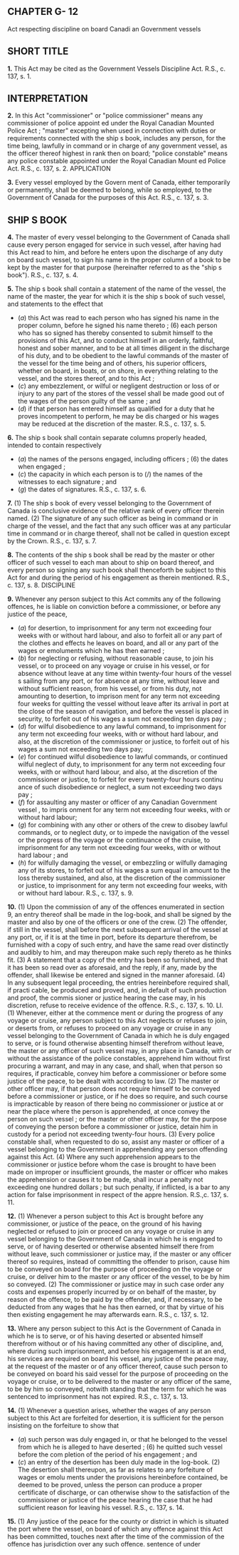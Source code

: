 
## CHAPTER G- 12
Act respecting discipline on board Canadi
an Government vessels

## SHORT TITLE

**1.** This Act may be cited as the Government
Vessels Discipline Act. R.S., c. 137, s. 1.

## INTERPRETATION

**2.** In this Act
"commissioner" or "police commissioner"
means any commissioner of police appoint
ed under the Royal Canadian Mounted
Police Act ;
"master" excepting when used in connection
with duties or requirements connected with
the ship s book, includes any person, for the
time being, lawfully in command or in
charge of any government vessel, as the
officer thereof highest in rank then on
board;
"police constable" means any police constable
appointed under the Royal Canadian Mount
ed Police Act. R.S., c. 137, s. 2.
APPLICATION

**3.** Every vessel employed by the Govern
ment of Canada, either temporarily or
permanently, shall be deemed to belong,
while so employed, to the Government of
Canada for the purposes of this Act. R.S., c.
137, s. 3.

## SHIP S BOOK

**4.** The master of every vessel belonging to
the Government of Canada shall cause every
person engaged for service in such vessel, after
having had this Act read to him, and before
he enters upon the discharge of any duty on
board such vessel, to sign his name in the
proper column of a book to be kept by the
master for that purpose (hereinafter referred
to as the "ship s book"). R.S., c. 137, s. 4.

**5.** The ship s book shall contain a statement
of the name of the vessel, the name of the
master, the year for which it is the ship s book
of such vessel, and statements to the effect
that
  * (_a_) this Act was read to each person who
has signed his name in the proper column,
before he signed his name thereto ;
(6) each person who has so signed has
thereby consented to submit himself to the
provisions of this Act, and to conduct
himself in an orderly, faithful, honest and
sober manner, and to be at all times diligent
in the discharge of his duty, and to be
obedient to the lawful commands of the
master of the vessel for the time being and
of others, his superior officers, whether on
board, in boats, or on shore, in everything
relating to the vessel, and the stores thereof,
and to this Act ;
  * (_c_) any embezzlement, or wilful or negligent
destruction or loss of or injury to any part
of the stores of the vessel shall be made
good out of the wages of the person guilty
of the same ; and
  * (_d_) if that person has entered himself as
qualified for a duty that he proves
incompetent to perform, he may be dis
charged or his wages may be reduced at the
discretion of the master. R.S., c. 137, s. 5.

**6.** The ship s book shall contain separate
columns properly headed, intended to contain
respectively
  * (_a_) the names of the persons engaged,
including officers ;
(6) the dates when engaged ;
  * (_c_) the capacity in which each person is to
(/) the names of the witnesses to each
signature ; and
  * (_g_) the dates of signatures. R.S., c. 137, s. 6.

**7.** (1) The ship s book of every vessel
belonging to the Government of Canada is
conclusive evidence of the relative rank of
every officer therein named.
(2) The signature of any such officer as
being in command or in charge of the vessel,
and the fact that any such officer was at any
particular time in command or in charge
thereof, shall not be called in question except
by the Crown. R.S., c. 137, s. 7.

**8.** The contents of the ship s book shall be
read by the master or other officer of such
vessel to each man about to ship on board
thereof, and every person so signing any such
book shall thenceforth be subject to this Act
for and during the period of his engagement
as therein mentioned. R.S., c. 137, s. 8.
DISCIPLINE

**9.** Whenever any person subject to this Act
commits any of the following offences, he is
liable on conviction before a commissioner, or
before any justice of the peace,
  * (_a_) for desertion, to imprisonment for any
term not exceeding four weeks with or
without hard labour, and also to forfeit all
or any part of the clothes and effects he
leaves on board, and all or any part of the
wages or emoluments which he has then
earned ;
  * (_b_) for neglecting or refusing, without
reasonable cause, to join his vessel, or to
proceed on any voyage or cruise in his
vessel, or for absence without leave at any
time within twenty-four hours of the vessel s
sailing from any port, or for absence at any
time, without leave and without sufficient
reason, from his vessel, or from his duty,
not amounting to desertion, to imprison
ment for any term not exceeding four weeks
for quitting the vessel without leave
after its arrival in port at the close of the
season of navigation, and before the vessel
is placed in security, to forfeit out of his
wages a sum not exceeding ten days pay ;
  * (_d_) for wilful disobedience to any lawful
command, to imprisonment for any term
not exceeding four weeks, with or without
hard labour, and also, at the discretion of
the commissioner or justice, to forfeit out
of his wages a sum not exceeding two days
pay;
  * (_e_) for continued wilful disobedience to
lawful commands, or continued wilful
neglect of duty, to imprisonment for any
term not exceeding four weeks, with or
without hard labour, and also, at the
discretion of the commissioner or justice, to
forfeit for every twenty-four hours continu
ance of such disobedience or neglect, a sum
not exceeding two days pay ;
  * (_f_) for assaulting any master or officer of
any Canadian Government vessel , to impris
onment for any term not exceeding four
weeks, with or without hard labour;
  * (_g_) for combining with any other or others
of the crew to disobey lawful commands, or
to neglect duty, or to impede the navigation
of the vessel or the progress of the voyage
or the continuance of the cruise, to
imprisonment for any term not exceeding
four weeks, with or without hard labour ;
and
  * (_h_) for wilfully damaging the vessel, or
embezzling or wilfully damaging any of its
stores, to forfeit out of his wages a sum
equal in amount to the loss thereby
sustained, and also, at the discretion of the
commissioner or justice, to imprisonment
for any term not exceeding four weeks, with
or without hard labour. R.S., c. 137, s. 9.

**10.** (1) Upon the commission of any of the
offences enumerated in section 9, an entry
thereof shall be made in the log-book, and
shall be signed by the master and also by one
of the officers or one of the crew.
(2) The offender, if still in the vessel, shall
before the next subsequent arrival of the
vessel at any port, or, if it is at the time in
port, before its departure therefrom, be
furnished with a copy of such entry, and have
the same read over distinctly and audibly to
him, and may thereupon make such reply
thereto as he thinks fit.
(3) A statement that a copy of the entry
has been so furnished, and that it has been so
read over as aforesaid, and the reply, if any,
made by the offender, shall likewise be
entered and signed in the manner aforesaid.
(4) In any subsequent legal proceeding, the
entries hereinbefore required shall, if practi
cable, be produced and proved, and, in default
of such production and proof, the commis
sioner or justice hearing the case may, in his
discretion, refuse to receive evidence of the
offence. R.S., c. 137, s. 10.
LI. (1) Whenever, either at the commence
ment or during the progress of any voyage or
cruise, any person subject to this Act neglects
or refuses to join, or deserts from, or refuses
to proceed on any voyage or cruise in any
vessel belonging to the Government of Canada
in which he is duly engaged to serve, or is
found otherwise absenting himself therefrom
without leave, the master or any officer of
such vessel may, in any place in Canada, with
or without the assistance of the police
constables, apprehend him without first
procuring a warrant, and may in any case,
and shall, when that person so requires, if
practicable, convey him before a commissioner
or before some justice of the peace, to be dealt
with according to law.
(2) The master or other officer may, if that
person does not require himself to be conveyed
before a commissioner or justice, or if he does
so require, and such course is impracticable
by reason of there being no commissioner or
justice at or near the place where the person
is apprehended, at once convey the person on
such vessel ; or the master or other
officer may, for the purpose of conveying the
person before a commissioner or justice, detain
him in custody for a period not exceeding
twenty-four hours.
(3) Every police constable shall, when
requested to do so, assist any master or officer
of a vessel belonging to the Government in
apprehending any person offending against
this Act.
(4) Where any such apprehension appears
to the commissioner or justice before whom
the case is brought to have been made on
improper or insufficient grounds, the master
or officer who makes the apprehension or
causes it to be made, shall incur a penalty
not exceeding one hundred dollars ; but such
penalty, if inflicted, is a bar to any action for
false imprisonment in respect of the appre
hension. R.S.,c. 137, s. 11.

**12.** (1) Whenever a person subject to this
Act is brought before any commissioner, or
justice of the peace, on the ground of his
having neglected or refused to join or proceed
on any voyage or cruise in any vessel
belonging to the Government of Canada in
which he is engaged to serve, or of having
deserted or otherwise absented himself there
from without leave, such commissioner or
justice may, if the master or any officer
thereof so requires, instead of committing the
offender to prison, cause him to be conveyed
on board for the purpose of proceeding on the
voyage or cruise, or deliver him to the master
or any officer of the vessel, to be by him so
conveyed.
(2) The commissioner or justice may in such
case order any costs and expenses properly
incurred by or on behalf of the master, by
reason of the offence, to be paid by the
offender, and, if necessary, to be deducted
from any wages that he has then earned, or
that by virtue of his then existing engagement
he may afterwards earn. R.S., c. 137, s. 12.

**13.** Where any person subject to this Act is
the Government of Canada in which he is
to serve, or of his having deserted or
absented himself therefrom without
or of his having committed any other
of discipline, and, where during such
imprisonment, and before his engagement is
at an end, his services are required on board
his vessel, any justice of the peace may, at
the request of the master or of any officer
thereof, cause such person to be conveyed on
board his said vessel for the purpose of
proceeding on the voyage or cruise, or to be
delivered to the master or any officer of the
same, to be by him so conveyed, notwith
standing that the term for which he was
sentenced to imprisonment has not expired.
R.S., c. 137, s. 13.

**14.** (1) Whenever a question arises, whether
the wages of any person subject to this Act
are forfeited for desertion, it is sufficient for
the person insisting on the forfeiture to show
that
  * (_a_) such person was duly engaged in, or
that he belonged to the vessel from which
he is alleged to have deserted ;
(6) he quitted such vessel before the com
pletion of the period of his engagement ;
and
  * (_c_) an entry of the desertion has been duly
made in the log-book.
(2) The desertion shall thereupon, as far as
relates to any forfeiture of wages or emolu
ments under the provisions hereinbefore
contained, be deemed to be proved, unless the
person can produce a proper certificate of
discharge, or can otherwise show to the
satisfaction of the commissioner or justice of
the peace hearing the case that he had
sufficient reason for leaving his vessel. R.S.,
c. 137, s. 14.

**15.** (1) Any justice of the peace for the
county or district in which is situated the port
where the vessel, on board of which any
offence against this Act has been committed,
touches next after the time of the commission
of the offence has jurisdiction over any such
offence.
sentence of under

